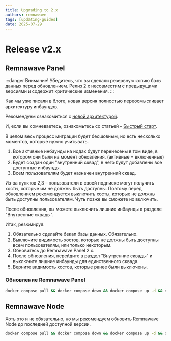 ```yaml
---
title: Upgrading to 2.x
authors: remnawave
tags: [updating-guides]
date: 2025-07-29
---
```


# Release v2.x

<!-- truncate -->

## Remnawave Panel

:::danger Внимание!
Убедитесь, что вы сделали резервную копию базы данных перед обновлением. Релиз 2.x несовместим с предыдущими версиями и содержит критические изменения.
:::

Как мы уже писали в блоге, новая версия полностью переосмысливает архитектуру инбаундов.

Рекомендуем ознакомиться с [новой архитектурой](/blog/misc/new-profiles-and-squads/explaining-new-profile-and-squads-system).

И, если вы сомневаетесь, ознакомьтесь со статьей – [Быстрый старт](/docs/learn/quick-start).

В целом весь процесс миграции будет бесшовным, но есть несколько моментов, которые нужно учитывать.

1. Все активные инбаунды на нодах будут перенесены в том виде, в котором они были на момент обновления. (активные = включенные)
2. Будет создан один "внутренний сквад", в него будут добавлены все доступные инбаунды.
3. Всем пользователям будет назначен внутренний сквад.

Из-за пунктов 2,3 – пользователи в своей подписке могут получить хосты, которые им не должны быть доступны.
Поэтому перед обновлением рекомендуется выключить хосты, которые не должны быть доступны пользователям. Чуть позже вы сможете их включить.

После обновления, вы можете выключить лишние инбаунды в разделе "Внутренние сквады".

Итак, резюмируя:

1. Обязательно сделайте бекап базы данных. Обязательно.
2. Выключите видимость хостов, которые не должны быть доступны всем пользователям, или только некоторым.
3. Обновитесь до Remnawave Panel 2.x.
4. После обновления, перейдите в раздел "Внутренние сквады" и выключите лишние инбаунды для единственного сквада.
5. Верните видимость хостов, которые ранее были выключены.

### Обновление Remnawave Panel

```bash
docker compose pull && docker compose down && docker compose up -d && docker compose logs -f -t
```

## Remnawave Node

Хоть это и не обязательно, но мы рекомендуем обновить Remnawave Node до последней доступной версии.

```bash
docker compose pull && docker compose down && docker compose up -d && docker compose logs -f -t
```
